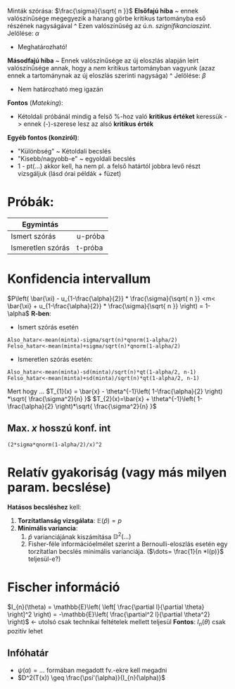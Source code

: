 Minták szórása: $\frac{\sigma}{\sqrt{ n }}$ 
**Elsőfajú hiba** ~ ennek valószínűsége megegyezik a harang görbe kritikus tartományba eső részének nagyságával
^ Ezen valószínűség az ú.n. *szignifikanciaszint*. Jelölése: $\alpha$ 
- Meghatározható!

**Másodfajú hiba** ~ Ennek valószínűsége az új eloszlás alapján leírt valószínűsége annak, hogy a *nem* kritikus tartományban vagyunk (azaz ennek a tartománynak az új eloszlás szerinti nagysága)
^ Jelölése: $\beta$ 
- Nem határozható meg igazán

**Fontos** (*Mateking*): 
- Kétoldali próbánál mindig a felső %-hoz való **kritikus értéket** keressük -> ennek (-)-szerese lesz az alsó **kritikus érték**

**Egyéb fontos (konziról)**:
- "Különbség" ~ Kétoldali becslés
- "Kisebb/nagyobb-e" ~ egyoldali becslés
- 1 - pt(...) akkor kell, ha nem pl. a felső határtól jobbra levő részt vizsgáljuk (lásd órai példák + füzet)
# Próbák:

| Egymintás         |         |
| ----------------- | ------- |
| Ismert szórás     | u-próba |
| Ismeretlen szórás | t-próba |
 
# Konfidencia intervallum
$P\left( \bar{\xi} - u_{1-\frac{\alpha}{2}} * \frac{\sigma}{\sqrt{ n }} <m< \bar{\xi} + u_{1-\frac{\alpha}{2}} * \frac{\sigma}{\sqrt{ n }} \right) = 1-\alpha$
**R-ben**: 
- Ismert szórás esetén
```
Also_hatar<-mean(minta)-sigma/sqrt(n)*qnorm(1-alpha/2)
Felso_hatar<-mean(minta)+sigma/sqrt(n)*qnorm(1-alpha/2)
```
- Ismeretlen szórás esetén:
```
Also_hatar<-mean(minta)-sd(minta)/sqrt(n)*qt(1-alpha/2, n-1)
Felso_hatar<-mean(minta)+sd(minta)/sqrt(n)*qt(1-alpha/2, n-1)
```

Mert hogy $\dots$
$T_{1}(x) = \bar{x} - \theta^{-1}\left( 1-\frac{\alpha}{2} \right) *\sqrt{ \frac{\sigma^2}{n} }$
$T_{2}(x)=\bar{x} + \theta^{-1}\left( 1-\frac{\alpha}{2} \right)*\sqrt{ \frac{\sigma^2}{n} }$

## Max. $x$ hosszú konf. int
`(2*sigma*qnorm(1-alpha/2)/x)^2
`
# Relatív gyakoriság (vagy más milyen param. becslése)
**Hatásos becsléshez** kell:
1. **Torzítatlanság vizsgálata**: $\mathbb{E}(\hat{p}) = p$
2. **Minimális variancia**:
	1. $\hat{p}$ varianciájának kiszámítása $\mathbb{D}^2(\dots)$ 
	2. Fisher-féle információelmélet szerint a Bernoulli-eloszlás esetén egy torzítatlan becslés minimális varianciája. ($\dots= \frac{1}{n *I(p)}$ teljesül-e?)

# Fischer információ
$I_{n}(\theta) = \mathbb{E}\left( \left[ \frac{\partial l}{\partial \theta} \right]^2 \right) = -\mathbb{E}\left( \frac{\partial^2 l}{\partial \theta^2} \right)$ <- utolsó csak technikai feltételek mellett teljesül
**Fontos**: $I_{n}(\theta)$ csak pozitív lehet

## Infóhatár
- $\psi(\alpha) = \dots$ formában megadott fv.-ekre kell megadni
- $D^2(T(x)) \geq \frac{\psi'(\alpha)}{I_{n}(\alpha)}$ 
